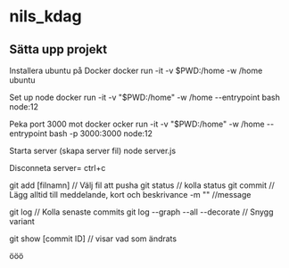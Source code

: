 # nils_kdag

## Sätta upp projekt

Installera ubuntu på Docker
docker run -it -v $PWD:/home -w /home ubuntu

Set up node
docker run -it -v "$PWD:/home" -w /home --entrypoint bash node:12

Peka port 3000 mot docker
ocker run -it -v "$PWD:/home" -w /home --entrypoint bash -p 3000:3000 node:12


Starta server (skapa server fil)
node server.js 


Disconneta server= ctrl+c


git add [filnamn]  // Välj fil att pusha
git status  // kolla status
git commit  // Lägg alltid till meddelande, kort och beskrivance
-m ""     //message


git log     // Kolla senaste commits
git log --graph --all --decorate  // Snygg variant

git show [commit ID]  // visar vad som ändrats




ööö